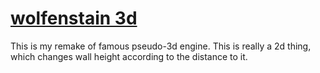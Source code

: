 # [wolfenstain 3d](https://nottgy.github.io/einstain/wolfenstain3D/microThing)

This is my remake of famous pseudo-3d engine.
This is really a 2d thing, which changes wall height according to the distance to it.
